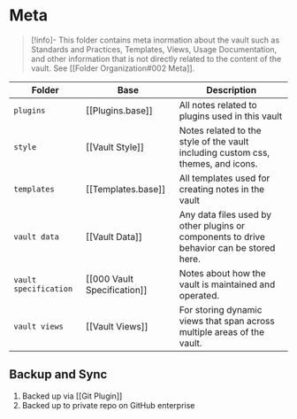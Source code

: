 # Meta

> [!info]-
> This folder contains meta inormation about the vault such as Standards and Practices, Templates, Views, Usage Documentation, and other information that is not directly related to the content of the vault. See [[Folder Organization#002 Meta]].

| Folder                | Base                        | Description                                                                              |
| --------------------- | --------------------------- | ---------------------------------------------------------------------------------------- |
| `plugins`             | [[Plugins.base]]            | All notes related to plugins used in this vault                                          |
| `style`               | [[Vault Style]]             | Notes related to the style of the vault including custom css, themes, and icons.         |
| `templates`           | [[Templates.base]]          | All templates used for creating notes in the vault                                       |
| `vault data`          | [[Vault Data]]              | Any data files used by other plugins or components to drive behavior can be stored here. |
| `vault specification` | [[000 Vault Specification]] | Notes about how the vault is maintained and operated.                                    |
| `vault views`         | [[Vault Views]]             | For storing dynamic views that span across multiple areas of the vault.                  |

## Backup and Sync

1. Backed up via [[Git Plugin]]
2. Backed up to private repo on GitHub enterprise

